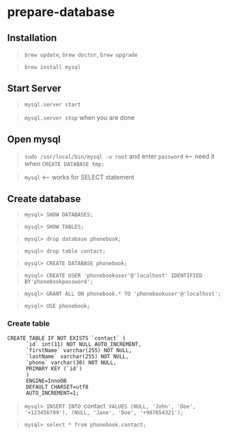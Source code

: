 # prepare-database

## Installation

> `brew update`, `brew doctor`, `brew upgrade`

> `brew install mysql`

## Start Server

> `mysql.server start`

> `mysql.server stop` when you are done

## Open mysql

> `sudo /usr/local/bin/mysql -u root` and enter `password` <-- need it when `CREATE DATABASE tmp;`

> `mysql` <-- works for SELECT statement

## Create database

> `mysql> SHOW DATABASES;`

> `mysql> SHOW TABLES;`

> `mysql> drop database phonebook;`

> `mysql> drop table contact;`

> `mysql> CREATE DATABASE phonebook;`

> `mysql> CREATE USER 'phonebookuser'@'localhost' IDENTIFIED BY'phonebookpassword';`

> `mysql> GRANT ALL ON phonebook.* TO 'phonebookuser'@'localhost';`

> `mysql> USE phonebook;`

### Create table

```
CREATE TABLE IF NOT EXISTS `contact` (
      `id` int(11) NOT NULL AUTO_INCREMENT,
      `firstName` varchar(255) NOT NULL,
      `lastName` varchar(255) NOT NULL,
      `phone` varchar(30) NOT NULL,
      PRIMARY KEY (`id`)
      ) 
      ENGINE=InnoDB 
      DEFAULT CHARSET=utf8 
      AUTO_INCREMENT=1;
```

> `mysql> INSERT INTO `contact` VALUES (NULL, 'John', 'Doe', '+123456789'), (NULL, 'Jane', 'Doe', '+987654321');`

> `mysql> select * from phonebook.contact;`


